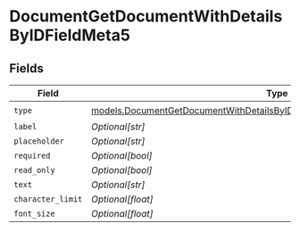 # DocumentGetDocumentWithDetailsByIDFieldMeta5


## Fields

| Field                                                                                                                                                          | Type                                                                                                                                                           | Required                                                                                                                                                       | Description                                                                                                                                                    |
| -------------------------------------------------------------------------------------------------------------------------------------------------------------- | -------------------------------------------------------------------------------------------------------------------------------------------------------------- | -------------------------------------------------------------------------------------------------------------------------------------------------------------- | -------------------------------------------------------------------------------------------------------------------------------------------------------------- |
| `type`                                                                                                                                                         | [models.DocumentGetDocumentWithDetailsByIDFieldMetaDocumentsResponse200Type](../models/documentgetdocumentwithdetailsbyidfieldmetadocumentsresponse200type.md) | :heavy_check_mark:                                                                                                                                             | N/A                                                                                                                                                            |
| `label`                                                                                                                                                        | *Optional[str]*                                                                                                                                                | :heavy_minus_sign:                                                                                                                                             | N/A                                                                                                                                                            |
| `placeholder`                                                                                                                                                  | *Optional[str]*                                                                                                                                                | :heavy_minus_sign:                                                                                                                                             | N/A                                                                                                                                                            |
| `required`                                                                                                                                                     | *Optional[bool]*                                                                                                                                               | :heavy_minus_sign:                                                                                                                                             | N/A                                                                                                                                                            |
| `read_only`                                                                                                                                                    | *Optional[bool]*                                                                                                                                               | :heavy_minus_sign:                                                                                                                                             | N/A                                                                                                                                                            |
| `text`                                                                                                                                                         | *Optional[str]*                                                                                                                                                | :heavy_minus_sign:                                                                                                                                             | N/A                                                                                                                                                            |
| `character_limit`                                                                                                                                              | *Optional[float]*                                                                                                                                              | :heavy_minus_sign:                                                                                                                                             | N/A                                                                                                                                                            |
| `font_size`                                                                                                                                                    | *Optional[float]*                                                                                                                                              | :heavy_minus_sign:                                                                                                                                             | N/A                                                                                                                                                            |